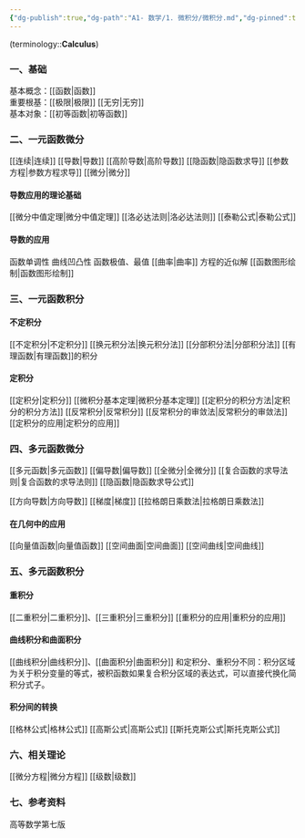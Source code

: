 ```yaml
---
{"dg-publish":true,"dg-path":"A1- 数学/1. 微积分/微积分.md","dg-pinned":true,"tags":["Subject"],"Level":0,"permalink":"/A1- 数学/1. 微积分/微积分/","pinned":true,"dgPassFrontmatter":true,"noteIcon":"","created":"2024-10-17T14:44:34.000+08:00","updated":"2025-06-19T18:54:39.378+08:00"}
---
```



(terminology::**Calculus**)
### 一、基础
基本概念：[[函数\|函数]]   
重要根基：[[极限\|极限]]  [[无穷\|无穷]]  
基本对象：[[初等函数\|初等函数]]

### 二、一元函数微分
[[连续\|连续]]
[[导数\|导数]]
[[高阶导数\|高阶导数]]
[[隐函数\|隐函数求导]]
[[参数方程\|参数方程求导]]
[[微分\|微分]]
#### 导数应用的理论基础
[[微分中值定理\|微分中值定理]]
[[洛必达法则\|洛必达法则]]
[[泰勒公式\|泰勒公式]]
#### 导数的应用
函数单调性
曲线凹凸性
函数极值、最值
[[曲率\|曲率]]
方程的近似解
[[函数图形绘制\|函数图形绘制]]


### 三、一元函数积分
#### 不定积分
[[不定积分\|不定积分]]
[[换元积分法\|换元积分法]]
[[分部积分法\|分部积分法]]
[[有理函数\|有理函数]]的积分
#### 定积分
[[定积分\|定积分]]
[[微积分基本定理\|微积分基本定理]]
[[定积分的积分方法\|定积分的积分方法]]
[[反常积分\|反常积分]]
[[反常积分的审敛法\|反常积分的审敛法]]
[[定积分的应用\|定积分的应用]]
### 四、多元函数微分
[[多元函数\|多元函数]]
[[偏导数\|偏导数]]
[[全微分\|全微分]]
[[复合函数的求导法则\|复合函数的求导法则]]
[[隐函数\|隐函数求导公式]]

[[方向导数\|方向导数]]
[[梯度\|梯度]]
[[拉格朗日乘数法\|拉格朗日乘数法]]
#### 在几何中的应用
[[向量值函数\|向量值函数]]
[[空间曲面\|空间曲面]]
[[空间曲线\|空间曲线]]
### 五、多元函数积分
#### 重积分
[[二重积分\|二重积分]]、[[三重积分\|三重积分]]  [[重积分的应用\|重积分的应用]]
#### 曲线积分和曲面积分
[[曲线积分\|曲线积分]]、[[曲面积分\|曲面积分]]
和定积分、重积分不同：积分区域为关于积分变量的等式，被积函数如果复合积分区域的表达式，可以直接代换化简积分式子。
#### 积分间的转换
[[格林公式\|格林公式]]
[[高斯公式\|高斯公式]]
[[斯托克斯公式\|斯托克斯公式]]
### 六、相关理论
[[微分方程\|微分方程]]
[[级数\|级数]]


### 七、参考资料
高等数学第七版

